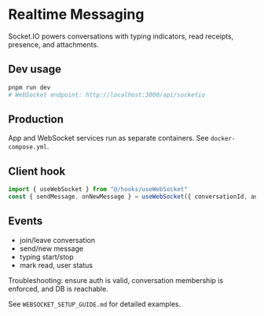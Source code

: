 # Realtime Messaging

Socket.IO powers conversations with typing indicators, read receipts, presence, and attachments.

## Dev usage
```bash
pnpm run dev
# WebSocket endpoint: http://localhost:3000/api/socketio
```

## Production
App and WebSocket services run as separate containers. See `docker-compose.yml`.

## Client hook
```ts
import { useWebSocket } from "@/hooks/useWebSocket"
const { sendMessage, onNewMessage } = useWebSocket({ conversationId, autoConnect: true })
```

## Events
- join/leave conversation
- send/new message
- typing start/stop
- mark read, user status

Troubleshooting: ensure auth is valid, conversation membership is enforced, and DB is reachable.

See `WEBSOCKET_SETUP_GUIDE.md` for detailed examples.